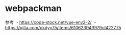 # webpackman

参考
・https://code-stock.net/vue-env2-2/
・https://qiita.com/okdyy75/items/610623943979cf422775
